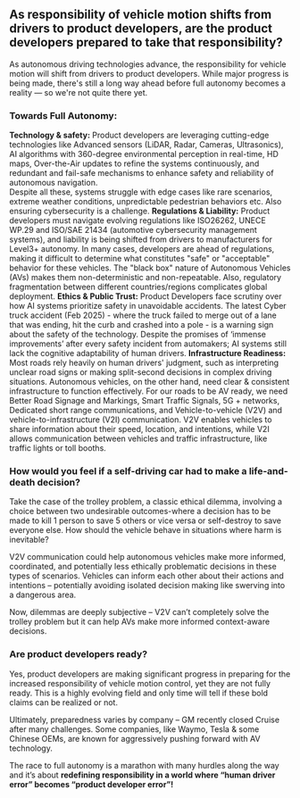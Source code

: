 ## As responsibility of vehicle motion shifts from drivers to product developers, are the product developers prepared to take that responsibility?

As autonomous driving technologies advance, the responsibility for vehicle motion will shift from drivers to product developers. While major progress is being made, there's still a long way ahead before full autonomy becomes a reality — so we're not quite there yet.

### Towards Full Autonomy:

__Technology & safety:__ Product developers are leveraging cutting-edge technologies like Advanced sensors (LiDAR, Radar, Cameras, Ultrasonics), AI algorithms with 360-degree environmental perception in real-time, HD maps, Over-the-Air updates to refine the systems continuously, and redundant and fail-safe mechanisms to enhance safety and reliability of autonomous navigation.  
Despite all these, systems struggle with edge cases like rare scenarios, extreme weather conditions, unpredictable pedestrian behaviors etc. Also ensuring cybersecurity is a challenge.
__Regulations & Liability:__ Product developers must navigate evolving regulations like ISO26262, UNECE WP.29 and ISO/SAE 21434 (automotive cybersecurity management systems), and liability is being shifted from drivers to manufacturers for Level3+ autonomy. In many cases, developers are ahead of regulations, making it difficult to determine what constitutes "safe" or "acceptable" behavior for these vehicles.
The "black box" nature of Autonomous Vehicles (AVs) makes them non-deterministic and non-repeatable. Also, regulatory fragmentation between different countries/regions complicates global deployment.
__Ethics & Public Trust:__  Product Developers face scrutiny over how AI systems prioritize safety in unavoidable accidents. The latest Cyber truck accident (Feb 2025) - where the truck failed to merge out of a lane that was ending, hit the curb and crashed into a pole - is a warning sign about the safety of the technology. 
Despite the promises of ‘immense improvements’ after every safety incident from automakers; AI systems still lack the cognitive adaptability of human drivers.
__Infrastructure Readiness:__ Most roads rely heavily on human drivers' judgment, such as interpreting unclear road signs or making split-second decisions in complex driving situations. Autonomous vehicles, on the other hand, need clear & consistent infrastructure to function effectively. For our roads to be AV ready, we need Better Road Signage and Markings, Smart Traffic Signals, 5G + networks, Dedicated short range communications, and Vehicle-to-vehicle (V2V) and vehicle-to-infrastructure (V2I) communication. 
V2V enables vehicles to share information about their speed, location, and intentions, while V2I allows communication between vehicles and traffic infrastructure, like traffic lights or toll booths. 

### How would you feel if a self-driving car had to make a life-and-death decision?

Take the case of the trolley problem, a classic ethical dilemma, involving a choice between two undesirable outcomes-where a decision has to be made to kill 1 person to save 5 others or vice versa or self-destroy to save everyone else. How should the vehicle behave in situations where harm is inevitable? 

V2V communication could help autonomous vehicles make more informed, coordinated, and potentially less ethically problematic decisions in these types of scenarios. Vehicles can inform each other about their actions and intentions – potentially avoiding isolated decision making like swerving into a dangerous area. 

Now, dilemmas are deeply subjective – V2V can’t completely solve the trolley problem but it can help AVs make more informed context-aware decisions.

### Are product developers ready?

Yes, product developers are making significant progress in preparing for the increased responsibility of vehicle motion control, yet they are not fully ready. This is a highly evolving field and only time will tell if these bold claims can be realized or not. 

Ultimately, preparedness varies by company – GM recently closed Cruise after many challenges. Some companies, like Waymo, Tesla & some Chinese OEMs, are known for aggressively pushing forward with AV technology. 

The race to full autonomy is a marathon with many hurdles along the way and it’s about __redefining responsibility in a world where “human driver error” becomes “product developer error”!__



